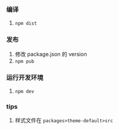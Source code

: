 ### 编译  
1. `npm dist`  

### 发布  
1. 修改 package.json 的 version 
2. `npm pub`  
### 运行开发环境  
1. `npm dev`  

### tips
1. 样式文件在  `packages>theme-default>src`
